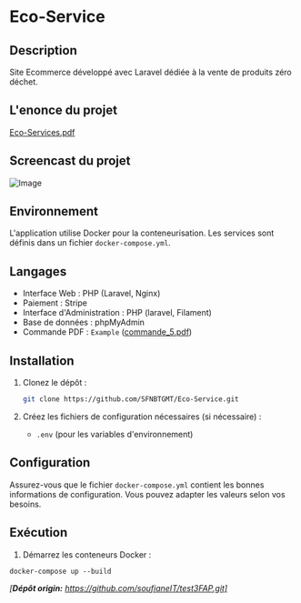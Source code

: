 ﻿# Eco-Service

## Description
Site Ecommerce développé avec Laravel dédiée à la vente de produits zéro déchet.

## L'enonce du projet
[Eco-Services.pdf](https://github.com/user-attachments/files/20301656/Eco-Services.pdf)

## Screencast du projet

![Image](https://github.com/user-attachments/assets/2c48a980-8123-4962-92c9-467a270d16c0)

## Environnement
L'application utilise Docker pour la conteneurisation. Les services sont définis dans un fichier `docker-compose.yml`.

## Langages
- Interface Web : PHP (Laravel, Nginx)
- Paiement : Stripe
- Interface d'Administration : PHP (laravel, Filament)
- Base de données : phpMyAdmin
- Commande PDF : `Example` ([commande_5.pdf](https://github.com/user-attachments/files/20351667/commande_5.pdf))
  

## Installation

1. Clonez le dépôt :
    ```sh
    git clone https://github.com/SFNBTGMT/Eco-Service.git
    ```

2. Créez les fichiers de configuration nécessaires (si nécessaire) :
    - `.env` (pour les variables d'environnement)

## Configuration
Assurez-vous que le fichier `docker-compose.yml` contient les bonnes informations de configuration. Vous pouvez adapter les valeurs selon vos besoins.

## Exécution
1. Démarrez les conteneurs Docker :

```
docker-compose up --build
```
*[**Dépôt origin:** https://github.com/soufianeIT/test3FAP.git]*
